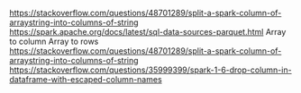 https://stackoverflow.com/questions/48701289/split-a-spark-column-of-arraystring-into-columns-of-string
https://spark.apache.org/docs/latest/sql-data-sources-parquet.html
Array to column
Array to rows
https://stackoverflow.com/questions/48701289/split-a-spark-column-of-arraystring-into-columns-of-string
https://stackoverflow.com/questions/35999399/spark-1-6-drop-column-in-dataframe-with-escaped-column-names
